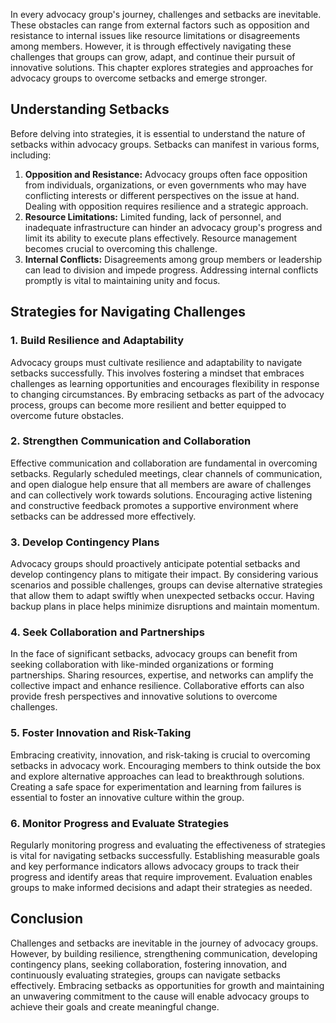 
In every advocacy group's journey, challenges and setbacks are inevitable. These obstacles can range from external factors such as opposition and resistance to internal issues like resource limitations or disagreements among members. However, it is through effectively navigating these challenges that groups can grow, adapt, and continue their pursuit of innovative solutions. This chapter explores strategies and approaches for advocacy groups to overcome setbacks and emerge stronger.

Understanding Setbacks
----------------------

Before delving into strategies, it is essential to understand the nature of setbacks within advocacy groups. Setbacks can manifest in various forms, including:

1. **Opposition and Resistance:** Advocacy groups often face opposition from individuals, organizations, or even governments who may have conflicting interests or different perspectives on the issue at hand. Dealing with opposition requires resilience and a strategic approach.
2. **Resource Limitations:** Limited funding, lack of personnel, and inadequate infrastructure can hinder an advocacy group's progress and limit its ability to execute plans effectively. Resource management becomes crucial to overcoming this challenge.
3. **Internal Conflicts:** Disagreements among group members or leadership can lead to division and impede progress. Addressing internal conflicts promptly is vital to maintaining unity and focus.

Strategies for Navigating Challenges
------------------------------------

### 1. Build Resilience and Adaptability

Advocacy groups must cultivate resilience and adaptability to navigate setbacks successfully. This involves fostering a mindset that embraces challenges as learning opportunities and encourages flexibility in response to changing circumstances. By embracing setbacks as part of the advocacy process, groups can become more resilient and better equipped to overcome future obstacles.

### 2. Strengthen Communication and Collaboration

Effective communication and collaboration are fundamental in overcoming setbacks. Regularly scheduled meetings, clear channels of communication, and open dialogue help ensure that all members are aware of challenges and can collectively work towards solutions. Encouraging active listening and constructive feedback promotes a supportive environment where setbacks can be addressed more effectively.

### 3. Develop Contingency Plans

Advocacy groups should proactively anticipate potential setbacks and develop contingency plans to mitigate their impact. By considering various scenarios and possible challenges, groups can devise alternative strategies that allow them to adapt swiftly when unexpected setbacks occur. Having backup plans in place helps minimize disruptions and maintain momentum.

### 4. Seek Collaboration and Partnerships

In the face of significant setbacks, advocacy groups can benefit from seeking collaboration with like-minded organizations or forming partnerships. Sharing resources, expertise, and networks can amplify the collective impact and enhance resilience. Collaborative efforts can also provide fresh perspectives and innovative solutions to overcome challenges.

### 5. Foster Innovation and Risk-Taking

Embracing creativity, innovation, and risk-taking is crucial to overcoming setbacks in advocacy work. Encouraging members to think outside the box and explore alternative approaches can lead to breakthrough solutions. Creating a safe space for experimentation and learning from failures is essential to foster an innovative culture within the group.

### 6. Monitor Progress and Evaluate Strategies

Regularly monitoring progress and evaluating the effectiveness of strategies is vital for navigating setbacks successfully. Establishing measurable goals and key performance indicators allows advocacy groups to track their progress and identify areas that require improvement. Evaluation enables groups to make informed decisions and adapt their strategies as needed.

Conclusion
----------

Challenges and setbacks are inevitable in the journey of advocacy groups. However, by building resilience, strengthening communication, developing contingency plans, seeking collaboration, fostering innovation, and continuously evaluating strategies, groups can navigate setbacks effectively. Embracing setbacks as opportunities for growth and maintaining an unwavering commitment to the cause will enable advocacy groups to achieve their goals and create meaningful change.
